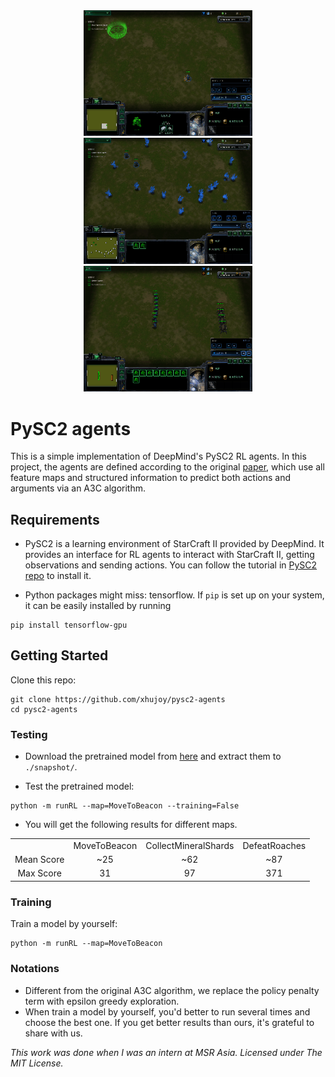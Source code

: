 <div align="center">
  <img src=images/MoveToBeacon.gif width="270px"/>
  <img src=images/CollectMineralShards.gif width="270px">
  <img src=images/DefeatRoaches.gif width="270px">
</div>


# PySC2 agents
This is a simple implementation of DeepMind's PySC2 RL agents. In this project, the agents are defined according to the original [paper](https://deepmind.com/documents/110/sc2le.pdf), which use all feature maps and structured information to predict both actions and arguments via an A3C algorithm.


## Requirements
- PySC2 is a learning environment of StarCraft II provided by DeepMind. It provides an interface for RL agents to interact with StarCraft II, getting observations and sending actions. You can follow the tutorial in [PySC2 repo](https://github.com/deepmind/pysc2) to install it.

- Python packages might miss: tensorflow. If `pip` is set up on your system, it can be easily installed by running
```shell
pip install tensorflow-gpu
```


## Getting Started
Clone this repo:
```shell
git clone https://github.com/xhujoy/pysc2-agents
cd pysc2-agents
```


### Testing
- Download the pretrained model from [here](https://drive.google.com/open?id=0B6TLO16TqWxpUjRsWWdsSEU3dFE) and extract them to `./snapshot/`.

- Test the pretrained model:
```shell
python -m runRL --map=MoveToBeacon --training=False
```

- You will get the following results for different maps.

<table align="center">
  <tr>
    <td align="center"></td>
    <td align="center">MoveToBeacon</td>
    <td align="center">CollectMineralShards</td>
    <td align="center">DefeatRoaches</td>
  </tr>
  <tr>
    <td align="center">Mean Score</td>
    <td align="center">~25</td>
    <td align="center">~62</td>
    <td align="center">~87</td>
  </tr>
  <tr>
    <td align="center">Max Score</td>
    <td align="center">31</td>
    <td align="center">97</td>
    <td align="center">371</td>
  </tr>
</table>


### Training
Train a model by yourself:
```shell
python -m runRL --map=MoveToBeacon
```


### Notations
- Different from the original A3C algorithm, we replace the policy penalty term with epsilon greedy exploration.
- When train a model by yourself, you'd better to run several times and choose the best one. If you get better results than ours, it's grateful to share with us.


*This work was done when I was an intern at MSR Asia. Licensed under The MIT License.*
